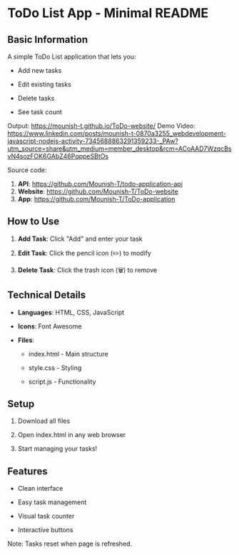 ToDo List App - Minimal README
==============================

Basic Information
-----------------

A simple ToDo List application that lets you:

* Add new tasks

* Edit existing tasks

* Delete tasks

* See task count

Output: https://mounish-t.github.io/ToDo-website/
Demo Video: https://www.linkedin.com/posts/mounish-t-0870a3255_webdevelopment-javascript-nodejs-activity-7345688863291359233-_PAw?utm_source=share&utm_medium=member_desktop&rcm=ACoAAD7WzqcBsvN4sozFOK6GAbZ46PqppeSBtOs

Source code:
1. **API**: https://github.com/Mounish-T/todo-application-api
2. **Website**: https://github.com/Mounish-T/ToDo-website
3. **App**: https://github.com/Mounish-T/ToDo-application

How to Use
----------

1.  **Add Task**: Click "Add" and enter your task

2.  **Edit Task**: Click the pencil icon (✏️) to modify

3.  **Delete Task**: Click the trash icon (🗑️) to remove


Technical Details
-----------------

* **Languages**: HTML, CSS, JavaScript

* **Icons**: Font Awesome

* **Files**:

    * index.html - Main structure

    * style.css - Styling

    * script.js - Functionality


Setup
-----

1.  Download all files

2.  Open index.html in any web browser

3.  Start managing your tasks!


Features
--------

* Clean interface

* Easy task management

* Visual task counter

* Interactive buttons


Note: Tasks reset when page is refreshed.
